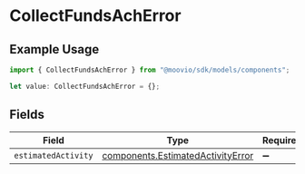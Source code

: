 # CollectFundsAchError

## Example Usage

```typescript
import { CollectFundsAchError } from "@moovio/sdk/models/components";

let value: CollectFundsAchError = {};
```

## Fields

| Field                                                                                  | Type                                                                                   | Required                                                                               | Description                                                                            |
| -------------------------------------------------------------------------------------- | -------------------------------------------------------------------------------------- | -------------------------------------------------------------------------------------- | -------------------------------------------------------------------------------------- |
| `estimatedActivity`                                                                    | [components.EstimatedActivityError](../../models/components/estimatedactivityerror.md) | :heavy_minus_sign:                                                                     | N/A                                                                                    |